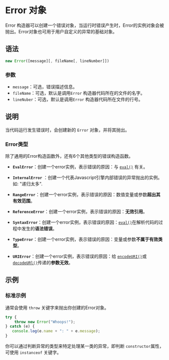 # Error 对象

Error 构造器可以创建一个错误对象，当运行时错误产生时，Error的实例对象会被抛出。Error对象也可用于用户自定义的异常的基础对象。

## 语法

```javascript
new Error([message][, fileName[, lineNumber]])
```

### 参数

- `message`：可选，错误描述信息。
- `fileName`：可选，默认是调用`Error` 构造器代码所在的文件的名字。
- `lineNuber`：可选，默认是调用`Error` 构造器代码所在文件的行号。

## 说明

当代码运行发生错误时，会创建新的 `Error` 对象，并将其抛出。

### Error类型

除了通用的Error构造函数外，还有6个其他类型的错误构造函数。



- **`EvalError`**：创建一个error实例，表示错误的原因：与 [`eval()`](https://developer.mozilla.org/zh-CN/docs/Web/JavaScript/Reference/Global_Objects/eval) 有关。

- **`InternalError`** ：创建一个代表Javascript引擎内部错误的异常抛出的实例。 如: "递归太多".


- **`RangeError`**：创建一个error实例，表示错误的原因：数值变量或参数**超出其有效范围**。


- **`ReferenceError`**：创建一个error实例，表示错误的原因：**无效引用**。


- **`SyntaxError`**：创建一个error实例，表示错误的原因：[`eval()`](https://developer.mozilla.org/zh-CN/docs/Web/JavaScript/Reference/Global_Objects/eval)在解析代码的过程中发生的**语法错误**。


- **`TypeError`**：创建一个error实例，表示错误的原因：变量或参数**不属于有效类型**。


- **`URIError`**：创建一个error实例，表示错误的原因：给 [`encodeURI()`](https://developer.mozilla.org/zh-CN/docs/Web/JavaScript/Reference/Global_Objects/encodeURI)或  [`decodeURl()`](https://developer.mozilla.org/zh-CN/docs/Web/JavaScript/Reference/Global_Objects/decodeURI)传递的**参数无效**。


## 示例

### 标准示例

通常会使用 `throw` 关键字来抛出你创建的Error对象。

```javascript
try {
    throw new Error("Whoops!");
} catch (e) {
   console.log(e.name + ": " + e.message); 
}
```

你可以通过判断异常的类型来特定处理某一类的异常，即判断 `constructor`属性，可使用 `instanceof` 关键字。